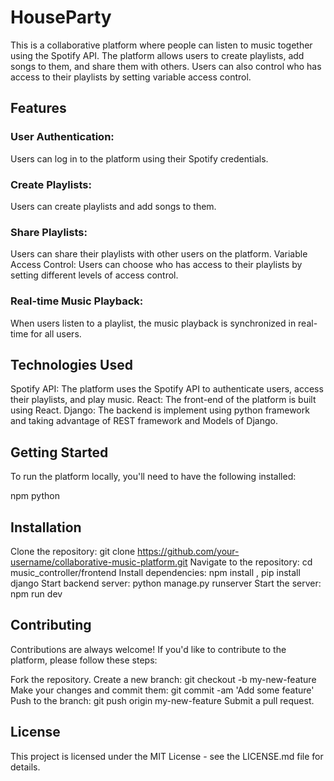 # HouseParty

This is a collaborative platform where people can listen to music together using the Spotify API. The platform allows users to create playlists, add songs to them, and share them with others. Users can also control who has access to their playlists by setting variable access control.

## Features
### User Authentication:
Users can log in to the platform using their Spotify credentials.
### Create Playlists:
Users can create playlists and add songs to them.
### Share Playlists: 
Users can share their playlists with other users on the platform.
Variable Access Control: Users can choose who has access to their playlists by setting different levels of access control.
### Real-time Music Playback: 
When users listen to a playlist, the music playback is synchronized in real-time for all users.

## Technologies Used
Spotify API: The platform uses the Spotify API to authenticate users, access their playlists, and play music.
React: The front-end of the platform is built using React.
Django: The backend is implement using python framework and taking advantage of REST framework and Models of Django.

## Getting Started
To run the platform locally, you'll need to have the following installed:

npm
python

## Installation
Clone the repository: git clone https://github.com/your-username/collaborative-music-platform.git
Navigate to the repository: cd music_controller/frontend
Install dependencies: npm install , pip install django
Start backend server: python manage.py runserver
Start the server: npm run dev


## Contributing
Contributions are always welcome! If you'd like to contribute to the platform, please follow these steps:

Fork the repository.
Create a new branch: git checkout -b my-new-feature
Make your changes and commit them: git commit -am 'Add some feature'
Push to the branch: git push origin my-new-feature
Submit a pull request.

## License
This project is licensed under the MIT License - see the LICENSE.md file for details.
